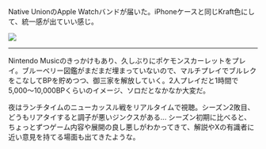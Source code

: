 Native UnionのApple Watchバンドが届いた。iPhoneケースと同じKraft色にして、統一感が出ていい感じ。

![](https://photos.old.apkas.net/medium/202411/20241102-110428.webp)

---

Nintendo Musicのきっかけもあり、久しぶりにポケモンスカーレットをプレイ。ブルーベリー図鑑がまだまだ埋まっていないので、マルチプレイでブルレクをこなしてBPを貯めつつ、御三家を解放していく。2人プレイだと1時間で5,000〜10,000BPくらいのイメージ、ソロだとなかなか大変だ。

夜はランチタイムのニューカッスル戦をリアルタイムで視聴。シーズン2敗目、どうもリアタイすると調子が悪いジンクスがある... シーズン初期に比べると、ちょっとずつゲーム内容や展開の良し悪しがわかってきて、解説やXの有識者に近い意見を持てる場面も出てきたような。
